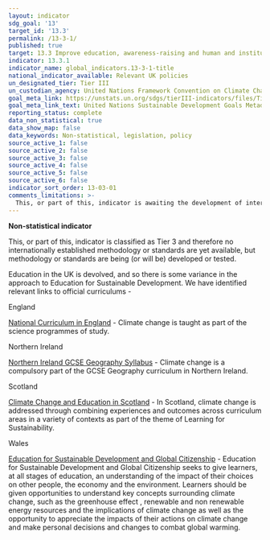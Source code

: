 ```yaml
---
layout: indicator
sdg_goal: '13'
target_id: '13.3'
permalink: /13-3-1/
published: true
target: 13.3 Improve education, awareness-raising and human and institutional capacity on climate change mitigation, adaptation, impact reduction and early warning
indicator: 13.3.1
indicator_name: global_indicators.13-3-1-title
national_indicator_available: Relevant UK policies
un_designated_tier: Tier III
un_custodian_agency: United Nations Framework Convention on Climate Change (UNFCCC), United Nations Educational, Scientific and Cultural Organization - Institute for Statistics (UNESCO-UIS)
goal_meta_link: https://unstats.un.org/sdgs/tierIII-indicators/files/Tier3-13-03-01.pdf
goal_meta_link_text: United Nations Sustainable Development Goals Metadata (PDF 4.0 MB)
reporting_status: complete
data_non_statistical: true
data_show_map: false
data_keywords: Non-statistical, legislation, policy
source_active_1: false
source_active_2: false
source_active_3: false
source_active_4: false
source_active_5: false
source_active_6: false
indicator_sort_order: 13-03-01
comments_limitations: >-
  This, or part of this, indicator is awaiting the development of internationally established methodology and standards (classified by the UN as tier 3). Data follows the UN specification for this indicator. This indicator has been identified in collaboration with topic experts.
---
```

**Non-statistical indicator**

This, or part of this, indicator is classified as Tier 3 and therefore no internationally established methodology or standards are yet available, but methodology or standards are being (or will be) developed or tested.

Education in the UK is devolved, and so there is some variance in the approach to Education for Sustainable Development. We have identified relevant links to official curriculums -

England

[National Curriculum in England](https://www.gov.uk/government/publications/national-curriculum-in-england-science-programmes-of-study/national-curriculum-in-england-science-programmes-of-study) - Climate change is taught as part of the science programmes of study.

Northern Ireland

[Northern Ireland GCSE Geography Syllabus](http://ccea.org.uk/geography/) - Climate change is a compulsory part of the GCSE Geography curriculum in Northern Ireland.

Scotland

[Climate Change and Education in Scotland](https://education.gov.scot/improvement/Documents/ClimateChangeinScottishEducationBriefing140819new.pdf) - In Scotland, climate change is addressed through combining experiences and outcomes across curriculum areas in a variety of contexts as part of the theme of Learning for Sustainability.

Wales

[Education for Sustainable Development and Global Citizenship](https://hwb.gov.wales/storage/eaf467e6-30fe-45c9-93ef-cb30f31f1c90/common-understanding-for-school.pdf) - Education for Sustainable Development and Global Citizenship seeks to give learners, at all stages of education, an understanding of the impact of their choices on other people, the economy and the environment. Learners should be given opportunities to understand key concepts surrounding climate change, such as the greenhouse effect , renewable and non renewable energy resources and the implications of climate change as well as the opportunity to appreciate the impacts of their actions on climate change and make personal decisions and changes to combat global warming.<br><br>